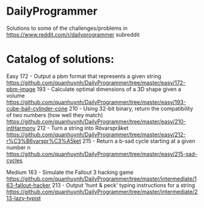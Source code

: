 # DailyProgrammer
Solutions to some of the challenges/problems in https://www.reddit.com/r/dailyprogrammer subreddit

# Catalog of solutions: 
Easy
  172 - Output a pbm format that represents a given string https://github.com/quanhuynh/DailyProgrammer/tree/master/easy/172-pbm-image
  193 - Calculate optimal dimensions of a 3D shape given a volume https://github.com/quanhuynh/DailyProgrammer/tree/master/easy/193-cube-ball-cylinder-cone
  210 - Using 32-bit binary, return the compatibility of two numbers (how well they match) https://github.com/quanhuynh/DailyProgrammer/tree/master/easy/210-intHarmony
  212 - Turn a string into Rövarspråket https://github.com/quanhuynh/DailyProgrammer/tree/master/easy/212-r%C3%B6varspr%C3%A5ket
  215 - Return a b-sad cycle starting at a given number n https://github.com/quanhuynh/DailyProgrammer/tree/master/easy/215-sad-cycles
  

Medium
  163 - Simulate the Fallout 3 hacking game https://github.com/quanhuynh/DailyProgrammer/tree/master/intermediate/163-fallout-hacker
  213 - Output 'hunt & peck' typing instructions for a string https://github.com/quanhuynh/DailyProgrammer/tree/master/intermediate/213-lazy-typist

